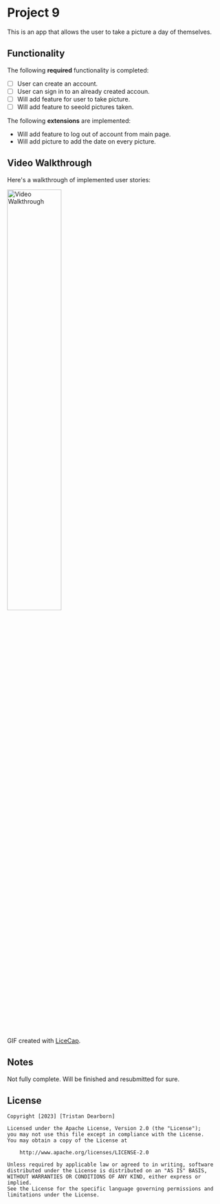 # Project 9

This is an app that allows the user to take a picture a day of themselves.

## Functionality 

The following **required** functionality is completed:

* [ ] User can create an account.
* [ ] User can sign in to an already created accoun.
* [ ] Will add feature for user to take picture.
* [ ] Will add feature to seeold pictures taken.

The following **extensions** are implemented:

* Will add feature to log out of account from main page.
* Will add picture to add the date on every picture.

## Video Walkthrough

Here's a walkthrough of implemented user stories:

<img src='.gif' title='Video Walkthrough' width='50%' alt='Video Walkthrough' />

GIF created with [LiceCap](http://www.cockos.com/licecap/).

## Notes

Not fully complete. Will be finished and resubmitted for sure.
## License

    Copyright [2023] [Tristan Dearborn]

    Licensed under the Apache License, Version 2.0 (the "License");
    you may not use this file except in compliance with the License.
    You may obtain a copy of the License at

        http://www.apache.org/licenses/LICENSE-2.0

    Unless required by applicable law or agreed to in writing, software
    distributed under the License is distributed on an "AS IS" BASIS,
    WITHOUT WARRANTIES OR CONDITIONS OF ANY KIND, either express or implied.
    See the License for the specific language governing permissions and
    limitations under the License.

